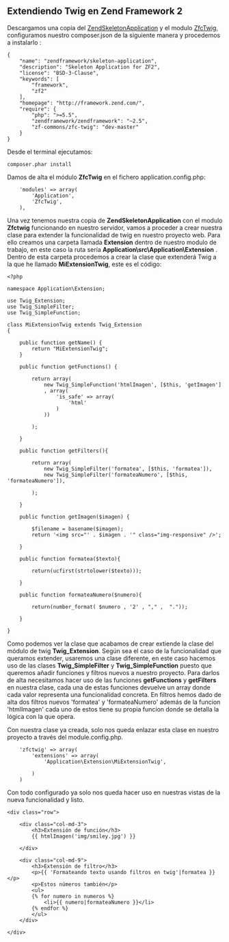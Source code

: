 ## Extendiendo Twig en Zend Framework 2

Descargamos una copia del [ZendSkeletonApplication](https://github.com/zendframework/ZendSkeletonApplication) y el modulo [ZfcTwig](https://github.com/ZF-Commons/ZfcTwig), configuramos nuestro composer.json de la siguiente manera y procedemos a instalarlo :
```
{
    "name": "zendframework/skeleton-application",
    "description": "Skeleton Application for ZF2",
    "license": "BSD-3-Clause",
    "keywords": [
        "framework",
        "zf2"
    ],
    "homepage": "http://framework.zend.com/",
    "require": {
        "php": ">=5.5",
        "zendframework/zendframework": "~2.5",
        "zf-commons/zfc-twig": "dev-master"        
    }
}
```

Desde el terminal ejecutamos:
```
composer.phar install
```

Damos de alta el módulo **ZfcTwig** en el fichero application.config.php:

```
    'modules' => array(
        'Application',
        'ZfcTwig',        
    ),

```
Una vez tenemos nuestra copia de **ZendSkeletonApplication** con el modulo **Zfctwig** funcionando en nuestro servidor, vamos a proceder a crear nuestra clase para extender la funcionalidad de twig en nuestro proyecto web. Para ello creamos una carpeta llamada **Extension** dentro de nuestro modulo de trabajo, en este caso la ruta sería **Application\src\Application\Extension** . Dentro de esta carpeta procedemos a crear la clase que extenderá Twig a la que he llamado **MiExtensionTwig**, este es el código:

```
<?php

namespace Application\Extension;
 
use Twig_Extension;
use Twig_SimpleFilter;
use Twig_SimpleFunction;
 
class MiExtensionTwig extends Twig_Extension
{

    public function getName() {
        return "MiExtensionTwig";
    }

    public function getFunctions() {

        return array(
            new Twig_SimpleFunction('htmlImagen', [$this, 'getImagen']
            , array(
                'is_safe' => array(
                    'html'
                )
            ))

        );        

    }

    public function getFilters(){        

        return array(
            new Twig_SimpleFilter('formatea', [$this, 'formatea']),
            new Twig_SimpleFilter('formateaNumero', [$this, 'formateaNumero']),

        );

    }

    public function getImagen($imagen) {

        $filename = basename($imagen);
        return '<img src="' . $imagen . '" class="img-responsive" />';

    }

    public function formatea($texto){

        return(ucfirst(strtolower($texto)));

    }

    public function formateaNumero($numero){

        return(number_format( $numero , '2' , "," ,  "."));

    }

}
```
Como podemos ver la clase que acabamos de crear extiende la clase del módulo de twig **Twig_Extension**. Según sea el caso de la funcionalidad que queramos extender, usaremos una clase diferente, en este caso hacemos uso de las clases **Twig_SimpleFilter** y **Twig_SimpleFunction** puesto que queremos añadir funciones y filtros nuevos a nuestro proyecto. Para darlos de alta necesitamos hacer uso de las funciones **getFunctions** y **getFilters** en nuestra clase, cada una de estas funciones devuelve un array donde cada valor representa una funcionalidad concreta. En filtros hemos dado de alta dos filtros nuevos 'formatea' y 'formateaNumero' además de la funcion 'htmlImagen' cada uno de estos tiene su propia funcion donde se detalla la lógica con la que opera. 

Con nuestra clase ya creada, solo nos queda enlazar esta clase en nuestro proyecto a través del module.config.php.

```
    'zfctwig' => array(
        'extensions' => array(
            'Application\Extension\MiExtensionTwig',

        )
    )
```
Con todo configurado ya solo nos queda hacer uso en nuestras vistas de la nueva funcionalidad y listo.

```
<div class="row">

    <div class="col-md-3">
        <h3>Extensión de función</h3>
        {{ htmlImagen('img/smiley.jpg') }}
        
    </div>

    <div class="col-md-9">
        <h3>Extensión de filtro</h3>
        <p>{{ 'Formateando texto usando filtros en twig'|formatea }}</p>
        <p>Estos números también</p>
        <ul>
        {% for numero in numeros %}
            <li>{{ numero|formateaNumero }}</li>
        {% endfor %}
        </ul>
    </div>

</div>
```
